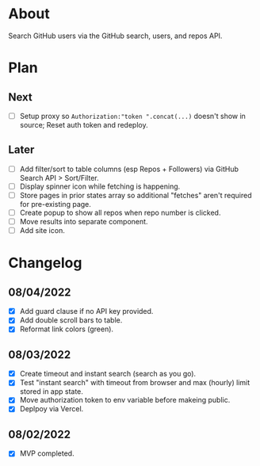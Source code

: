 # About
Search GitHub users via the GitHub search, users, and repos API.  
# Plan
## Next
+ [ ] Setup proxy so `Authorization:"token ".concat(...)` doesn't show in source; Reset auth token and redeploy.    
## Later
+ [ ] Add filter/sort to table columns (esp Repos + Followers) via GitHub Search API > Sort/Filter.  
+ [ ] Display spinner icon while fetching is happening.  
+ [ ] Store pages in prior states array so additional "fetches" aren't required for pre-existing page.  
+ [ ] Create popup to show all repos when repo number is clicked.  
+ [ ] Move results into separate component.  
+ [ ] Add site icon.  
# Changelog
## 08/04/2022
+ [x] Add guard clause if no API key provided.  
+ [x] Add double scroll bars to table.  
+ [x] Reformat link colors (green).  
## 08/03/2022
+ [x] Create timeout and instant search (search as you go).  
+ [x] Test "instant search" with timeout from browser and max (hourly) limit stored in app state.  
+ [x] Move authorization token to env variable before makeing public.  
+ [x] Deplpoy via Vercel.  
## 08/02/2022
+ [x] MVP completed.   